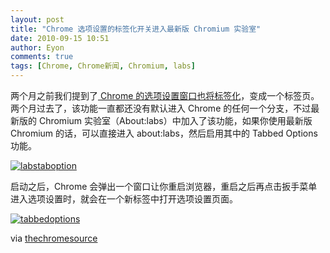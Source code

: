 ```yaml
---
layout: post
title: "Chrome 选项设置的标签化开关进入最新版 Chromium 实验室"
date: 2010-09-15 10:51
author: Eyon
comments: true
tags: [Chrome, Chrome新闻, Chromium, labs]
---
```

两个月之前我们提到了[ Chrome 的选项设置窗口也将标签化](http://www.chromi.org/archives/6015)，变成一个标签页。两个月过去了，该功能一直都还没有默认进入 Chrome 的任何一个分支，不过最新版的 Chromium 实验室（About:labs）中加入了该功能，如果你使用最新版 Chromium 的话，可以直接进入 about:labs，然后启用其中的 Tabbed Options 功能。

<a href="http://img.chromi.org/2010/09/labstaboption.png">![](http://img.chromi.org/2010/09/labstaboption-550x186.png "labstaboption")</a>

启动之后，Chrome 会弹出一个窗口让你重启浏览器，重启之后再点击扳手菜单进入选项设置时，就会在一个新标签中打开选项设置页面。

<a href="http://img.chromi.org/2010/09/tabbedoptions.png">![](http://img.chromi.org/2010/09/tabbedoptions-550x318.png "tabbedoptions")</a>

via [thechromesource](http://www.thechromesource.com/tabbed-options-menu-comes-to-labs-in-chromium/)
